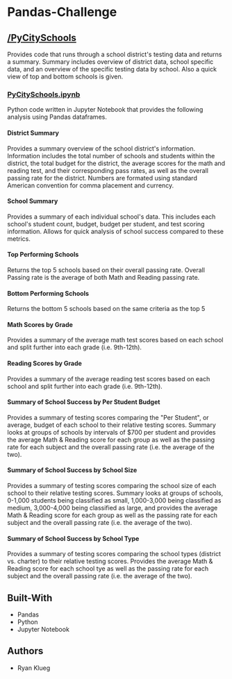 # Pandas-Challenge
## [/PyCitySchools](PyCitySchools)
Provides code that runs through a school district's testing data and returns a summary.
Summary includes overview of district data, school specific data, and an overview of the 
specific testing data by school.
Also a quick view of top and bottom schools is given.

### [PyCitySchools.ipynb](PyCitySchools/PyCitySchools.ipynb)
Python code written in Jupyter Notebook that provides the following analysis using Pandas
dataframes.

#### District Summary
Provides a summary overview of the school district's information.
Information includes the total number of schools and students within the district,
the total budget for the district, the average scores for the math and reading test,
and their corresponding pass rates, as well as the overall passing rate for the district.
Numbers are formated using standard American convention for comma placement and currency.

#### School Summary
Provides a summary of each individual school's data.
This includes each school's student count, budget, budget per student, and test scoring information.
Allows for quick analysis of school success compared to these metrics.

#### Top Performing Schools
Returns the top 5 schools based on their overall passing rate.
Overall Passing rate is the average of both Math and Reading passing rate.

#### Bottom Performing Schools
Returns the bottom 5 schools based on the same criteria as the top 5

#### Math Scores by Grade
Provides a summary of the average math test scores based on each school and split further into each
grade (i.e. 9th-12th).

#### Reading Scores by Grade
Provides a summary of the average reading test scores based on each school and split further into each
grade (i.e. 9th-12th).

#### Summary of School Success by Per Student Budget
Provides a summary of testing scores comparing the "Per Student", or average, budget of each school to
their relative testing scores.
Summary looks at groups of schools by intervals of $700 per student and provides the average Math & Reading
score for each group as well as the passing rate for each subject and the overall passing rate (i.e. the 
average of the two).

#### Summary of School Success by School Size
Provides a summary of testing scores comparing the school size of each school to their relative testing scores.
Summary looks at groups of schools, 0-1,000 students being classified as small, 1,000-3,000 being classified 
as medium, 3,000-4,000 being classified as large, and provides the average Math & Reading score for each group 
as well as the passing rate for each subject and the overall passing rate (i.e. the average of the two).

#### Summary of School Success by School Type
Provides a summary of testing scores comparing the school types (district vs. charter) to their relative testing scores.
Provides the average Math & Reading score for each school tye as well as the passing rate for each subject and the 
overall passing rate (i.e. the average of the two).

## Built-With
* Pandas
* Python
* Jupyter Notebook

## Authors
* Ryan Klueg
